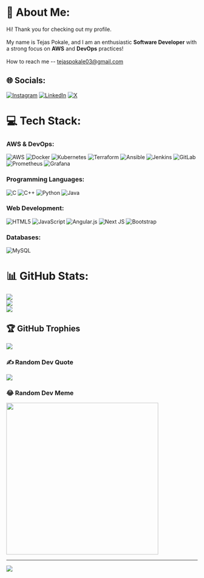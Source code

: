 # 💫 About Me:
Hi! Thank you for checking out my profile. <br><br>
My name is Tejas Pokale, and I am an enthusiastic **Software Developer** with a strong focus on **AWS** and **DevOps** practices! <br><br>
How to reach me -- tejaspokale03@gmail.com

## 🌐 Socials:
[![Instagram](https://img.shields.io/badge/Instagram-%23E4405F.svg?logo=Instagram&logoColor=white)](https://instagram.com/sushantaherpatil) 
[![LinkedIn](https://img.shields.io/badge/LinkedIn-%230077B5.svg?logo=linkedin&logoColor=white)](https://www.linkedin.com/in/tejas-pokale-350526282) 
[![X](https://img.shields.io/badge/X-black.svg?logo=X&logoColor=white)](https://x.com/TejasSrno28?t=Asn3Gu_y2l7xNfimcwmrfw&s=35)

# 💻 Tech Stack:
### AWS & DevOps:
![AWS](https://img.shields.io/badge/AWS-%23FF9900.svg?style=plastic&logo=amazonaws&logoColor=white)
![Docker](https://img.shields.io/badge/Docker-%232496ED.svg?style=plastic&logo=docker&logoColor=white)
![Kubernetes](https://img.shields.io/badge/Kubernetes-%23326CE5.svg?style=plastic&logo=kubernetes&logoColor=white)
![Terraform](https://img.shields.io/badge/Terraform-%23323330.svg?style=plastic&logo=terraform&logoColor=%23623B28)
![Ansible](https://img.shields.io/badge/Ansible-%231A1918.svg?style=plastic&logo=ansible&logoColor=white)
![Jenkins](https://img.shields.io/badge/Jenkins-%23D24939.svg?style=plastic&logo=jenkins&logoColor=white)
![GitLab](https://img.shields.io/badge/GitLab-%23181431.svg?style=plastic&logo=gitlab&logoColor=white)
![Prometheus](https://img.shields.io/badge/Prometheus-%23E6522C.svg?style=plastic&logo=prometheus&logoColor=white)
![Grafana](https://img.shields.io/badge/Grafana-%23F46800.svg?style=plastic&logo=grafana&logoColor=white)

### Programming Languages:
![C](https://img.shields.io/badge/c-%2300599C.svg?style=plastic&logo=c&logoColor=white)
![C++](https://img.shields.io/badge/c++-%2300599C.svg?style=plastic&logo=c%2B%2B&logoColor=white)
![Python](https://img.shields.io/badge/python-3670A0?style=plastic&logo=python&logoColor=ffdd54)
![Java](https://img.shields.io/badge/java-%23ED8B00.svg?style=plastic&logo=openjdk&logoColor=white)

### Web Development:
![HTML5](https://img.shields.io/badge/html5-%23E34F26.svg?style=plastic&logo=html5&logoColor=white)
![JavaScript](https://img.shields.io/badge/javascript-%23323330.svg?style=plastic&logo=javascript&logoColor=%23F7DF1E)
![Angular.js](https://img.shields.io/badge/angular.js-%23E23237.svg?style=plastic&logo=angularjs&logoColor=white)
![Next JS](https://img.shields.io/badge/Next-black?style=plastic&logo=next.js&logoColor=white)
![Bootstrap](https://img.shields.io/badge/bootstrap-%238511FA.svg?style=plastic&logo=bootstrap&logoColor=white)

### Databases:
![MySQL](https://img.shields.io/badge/mysql-%2300000f.svg?style=plastic&logo=mysql&logoColor=white)

# 📊 GitHub Stats:
![](https://github-readme-stats.vercel.app/api?username=TEJASPOKALE11&theme=dark&hide_border=false&include_all_commits=false&count_private=false)<br/>
![](https://github-readme-streak-stats.herokuapp.com/?user=TEJASPOKALE11&theme=dark&hide_border=false)<br/>
![](https://github-readme-stats.vercel.app/api/top-langs/?username=TEJASPOKALE11&theme=dark&hide_border=false&include_all_commits=false&count_private=false&layout=compact)

## 🏆 GitHub Trophies
![](https://github-profile-trophy.vercel.app/?username=TEJASPOKALE11&theme=gruvbox&no-frame=false&no-bg=true&margin-w=4)

### ✍️ Random Dev Quote
![](https://quotes-github-readme.vercel.app/api?type=horizontal&theme=radical)

### 😂 Random Dev Meme
<img src='https://randommeme-five.vercel.app/' style="height: 400px;"/>

---
[![](https://visitcount.itsvg.in/api?id=TEJASPOKALE02&icon=0&color=0)](https://visitcount.itsvg.in)
